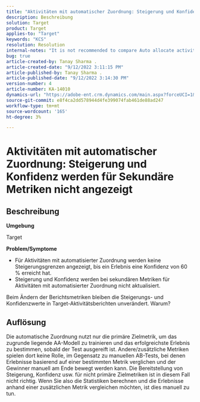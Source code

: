 ```yaml
---
title: "Aktivitäten mit automatischer Zuordnung: Steigerung und Konfidenz werden für Sekundäre Metriken nicht angezeigt"
description: Beschreibung
solution: Target
product: Target
applies-to: "Target"
keywords: "KCS"
resolution: Resolution
internal-notes: "It is not recommended to compare Auto allocate activity report from Target classic because the Target classic UI does not support auto allocate reporting."
bug: true
article-created-by: Tanay Sharma .
article-created-date: "9/12/2022 3:11:15 PM"
article-published-by: Tanay Sharma .
article-published-date: "9/12/2022 3:14:30 PM"
version-number: 4
article-number: KA-14010
dynamics-url: "https://adobe-ent.crm.dynamics.com/main.aspx?forceUCI=1&pagetype=entityrecord&etn=knowledgearticle&id=09ca1c1f-ad32-ed11-9db1-002248086735"
source-git-commit: e8f4ca2dd578944d4fe399074fab461de88ad247
workflow-type: tm+mt
source-wordcount: '165'
ht-degree: 3%

---
```


# Aktivitäten mit automatischer Zuordnung: Steigerung und Konfidenz werden für Sekundäre Metriken nicht angezeigt

## Beschreibung


<b>Umgebung</b>

Target



<b>Problem/Symptome</b>

- Für Aktivitäten mit automatisierter Zuordnung werden keine Steigerungsgrenzen angezeigt, bis ein Erlebnis eine Konfidenz von 60 % erreicht hat.
- Steigerung und Konfidenz werden bei sekundären Metriken für Aktivitäten mit automatisierter Zuordnung nicht aktualisiert.


Beim Ändern der Berichtsmetriken bleiben die Steigerungs- und Konfidenzwerte in Target-Aktivitätsberichten unverändert. Warum?


## Auflösung




Die automatische Zuordnung nutzt nur die primäre Zielmetrik, um das zugrunde liegende AA-Modell zu trainieren und das erfolgreichste Erlebnis zu bestimmen, sobald der Test ausgereift ist. Andere/zusätzliche Metriken spielen dort keine Rolle, im Gegensatz zu manuellen AB-Tests, bei denen Erlebnisse basierend auf einer bestimmten Metrik verglichen und der Gewinner manuell am Ende bewegt werden kann. Die Bereitstellung von Steigerung, Konfidenz usw. für nicht primäre Zielmetriken ist in diesem Fall nicht richtig. Wenn Sie also die Statistiken berechnen und die Erlebnisse anhand einer zusätzlichen Metrik vergleichen möchten, ist dies manuell zu tun.
